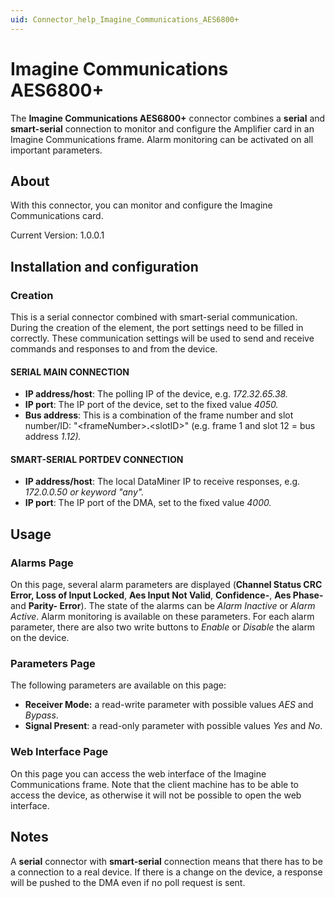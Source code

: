 ```yaml
---
uid: Connector_help_Imagine_Communications_AES6800+
---
```


# Imagine Communications AES6800+

The **Imagine Communications AES6800+** connector combines a **serial** and **smart-serial** connection to monitor and configure the Amplifier card in an Imagine Communications frame. Alarm monitoring can be activated on all important parameters.

## About

With this connector, you can monitor and configure the Imagine Communications card.

Current Version: 1.0.0.1

## Installation and configuration

### Creation

This is a serial connector combined with smart-serial communication. During the creation of the element, the port settings need to be filled in correctly. These communication settings will be used to send and receive commands and responses to and from the device.

#### SERIAL MAIN CONNECTION

- **IP address/host**: The polling IP of the device, e.g. *172.32.65.38.*
- **IP port**: The IP port of the device, set to the fixed value *4050.*
- **Bus address**: This is a combination of the frame number and slot number/ID: "\<frameNumber\>**.**\<slotID\>" (e.g. frame 1 and slot 12 = bus address *1.12).*

#### SMART-SERIAL PORTDEV CONNECTION

- **IP address/host**: The local DataMiner IP to receive responses, e.g. *172.0.0.50 or keyword "any".*
- **IP port**: The IP port of the DMA, set to the fixed value *4000.*

## Usage

### Alarms Page

On this page, several alarm parameters are displayed (**Channel Status CRC Error, Loss of Input Locked**, **Aes Input Not Valid**, **Confidence-**, **Aes Phase-** and **Parity- Error**). The state of the alarms can be *Alarm Inactive* or *Alarm Active*. Alarm monitoring is available on these parameters. For each alarm parameter, there are also two write buttons to *Enable* or *Disable* the alarm on the device.

### Parameters Page

The following parameters are available on this page:

- **Receiver Mode:** a read-write parameter with possible values *AES* and *Bypass*.
- **Signal Present**: a read-only parameter with possible values *Yes* and *No*.

### Web Interface Page

On this page you can access the web interface of the Imagine Communications frame. Note that the client machine has to be able to access the device, as otherwise it will not be possible to open the web interface.

## Notes

A **serial** connector with **smart-serial** connection means that there has to be a connection to a real device.
If there is a change on the device, a response will be pushed to the DMA even if no poll request is sent.
